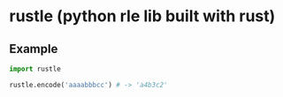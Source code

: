 # rustle (python rle lib built with rust)

## Example

```python
import rustle

rustle.encode('aaaabbbcc') # -> 'a4b3c2'
```
